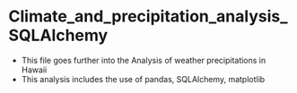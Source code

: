 # Climate_and_precipitation_analysis_SQLAlchemy
* This file goes further into the Analysis of weather precipitations in Hawaii
* This analysis includes the use of pandas, SQLAlchemy, matplotlib
